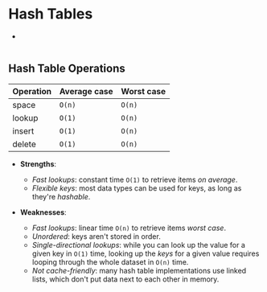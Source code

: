 # Hash Tables

*

```javascript

```

## Hash Table Operations

| Operation | Average case | Worst case |
| --------- | ------------ | ---------- |
| space     | `O(n)`       | `O(n)`     |
| lookup    | `O(1)`       | `O(n)`     |
| insert    | `O(1)`       | `O(n)`     |
| delete    | `O(1)`       | `O(n)`     |

* **Strengths**:
  * *Fast lookups*: constant time `O(1)` to retrieve items *on average*.
  * *Flexible keys*: most data types can be used for keys, as long as they're *hashable*.

* **Weaknesses**:
  * *Fast lookups*: linear time `O(n)` to retrieve items *worst case*.
  * *Unordered*: keys aren't stored in order.
  * *Single-directional lookups*: while you can look up the value for a given
    key in `O(1)` time, looking up the *keys* for a given value requires looping
    through the whole dataset in `O(n)` time.
  * *Not cache-friendly*: many hash table implementations use linked lists, which don't put data next to each other in memory.

```javascript

```

